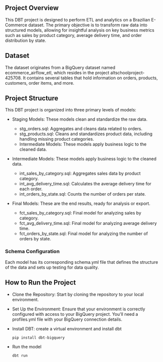 ## Project Overview
This DBT project is designed to perform ETL and analytics on a Brazilian E-Commerce dataset. The primary objective is to transform raw data into structured models, allowing for insightful analysis on key business metrics such as sales by product category, average delivery time, and order distribution by state.

## Dataset
The dataset originates from a BigQuery dataset named ecommerce_airflow_etl, which resides in the project altschoolproject-425708. It contains several tables that hold information on orders, products, customers, order items, and more.

## Project Structure
This DBT project is organized into three primary levels of models:

- Staging Models: These models clean and standardize the raw data.

    - stg_orders.sql: Aggregates and cleans data related to orders.
    - stg_products.sql: Cleans and standardizes product data, including handling missing product categories.
    - Intermediate Models: These models apply business logic to the cleaned data.
- Intermediate Models: These models apply business logic to the cleaned data.
    - int_sales_by_category.sql: Aggregates sales data by product category.
    - int_avg_delivery_time.sql: Calculates the average delivery time for each order.
    - int_orders_by_state.sql: Counts the number of orders per state.
- Final Models: These are the end results, ready for analysis or export.

    - fct_sales_by_category.sql: Final model for analyzing sales by category.
    - fct_avg_delivery_time.sql: Final model for analyzing average delivery time.
    - fct_orders_by_state.sql: Final model for analyzing the number of orders by state.
### Schema Configuration
Each model has its corresponding schema.yml file that defines the structure of the data and sets up testing for data quality.
## How to Run the Project
- Clone the Repository: Start by cloning the repository to your local environment.
- Set Up the Environment: Ensure that your environment is correctly configured with access to your BigQuery project. You'll need a profiles.yml file with your BigQuery connection details.
- Install DBT: create a virtual environment and install dbt

    ```pip install dbt-bigquery```
- Run the model

    ```dbt run```

